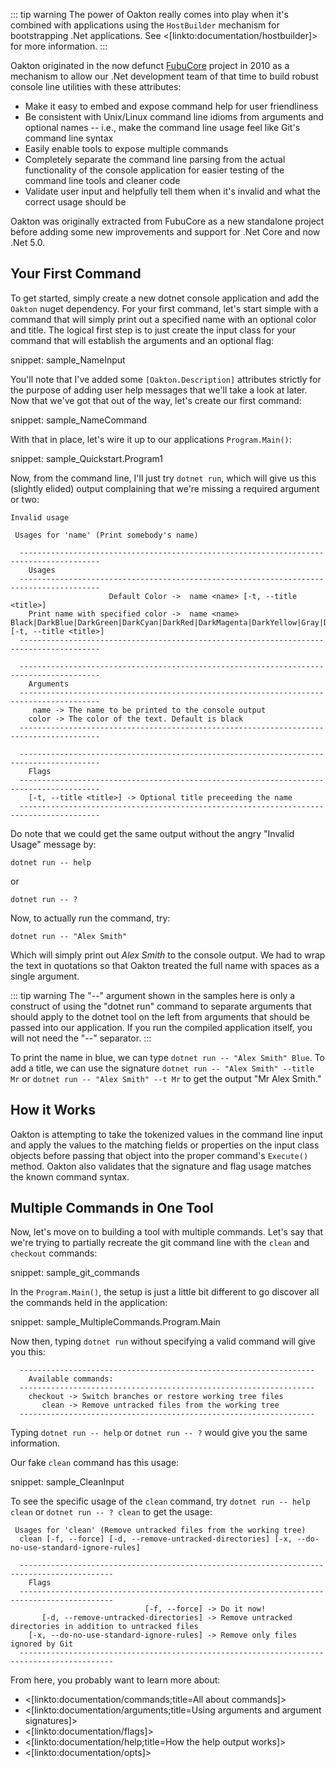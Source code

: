 <!--title: Getting Started-->

::: tip warning
The power of Oakton really comes into play when it's combined with applications using the `HostBuilder`
mechanism for bootstrapping .Net applications. See <[linkto:documentation/hostbuilder]> for more information.
:::

Oakton originated in the now defunct [FubuCore](https://github.com/DarthFubuMVC/fubucore) project in 2010 as a mechanism to allow our .Net
development team of that time to build robust console line utilities with these attributes:

* Make it easy to embed and expose command help for user friendliness
* Be consistent with Unix/Linux command line idioms from arguments and optional names -- i.e., make the command line usage
  feel like Git's command line syntax
* Easily enable tools to expose multiple commands
* Completely separate the command line parsing from the actual functionality of the console application for easier testing of the command line tools and cleaner code
* Validate user input and helpfully tell them when it's invalid and what the correct usage should be

Oakton was originally extracted from FubuCore as a new standalone project before adding some new improvements and support for .Net Core and now .Net 5.0.

## Your First Command

To get started, simply create a new dotnet console application and add the `Oakton` nuget dependency. For your first command, let's start simple with a command that will simply print out a specified name with an optional color and title. The logical first step is to just
create the input class for your command that will establish the arguments and an optional flag:

snippet: sample_NameInput

You'll note that I've added some `[Oakton.Description]` attributes strictly for the purpose of adding user help messages that we'll take a look at later. Now that we've got that out of the way, let's create our first command:

snippet: sample_NameCommand

With that in place, let's wire it up to our applications `Program.Main()`:

snippet: sample_Quickstart.Program1

Now, from the command line, I'll just try `dotnet run`, which will give us this (slightly elided) output complaining
that we're missing a required argument or two:

```
Invalid usage

 Usages for 'name' (Print somebody's name)

  ----------------------------------------------------------------------------------------
    Usages
  ----------------------------------------------------------------------------------------
                      Default Color ->  name <name> [-t, --title <title>]
    Print name with specified color ->  name <name> Black|DarkBlue|DarkGreen|DarkCyan|DarkRed|DarkMagenta|DarkYellow|Gray|DarkGray|Blue|Green|Cyan|Red|Magenta|Yellow|White [-t, --title <title>]
  ----------------------------------------------------------------------------------------

  ----------------------------------------------------------------------------------------
    Arguments
  ----------------------------------------------------------------------------------------
     name -> The name to be printed to the console output
    color -> The color of the text. Default is black
  ----------------------------------------------------------------------------------------

  ----------------------------------------------------------------------------------------
    Flags
  ----------------------------------------------------------------------------------------
    [-t, --title <title>] -> Optional title preceeding the name
  ----------------------------------------------------------------------------------------
```

Do note that we could get the same output without the angry "Invalid Usage" message by:

```
dotnet run -- help
```

or

```
dotnet run -- ?
```

Now, to actually run the command, try:

```
dotnet run -- "Alex Smith"
```

Which will simply print out *Alex Smith* to the console output. We had to wrap the text in quotations so that Oakton treated
the full name with spaces as a single argument.

::: tip warning
The "--" argument shown in the samples here is only a construct of using the "dotnet run" command to separate arguments that should
apply to the dotnet tool on the left from arguments that should be passed into our application. If you run the compiled application
itself, you will not need the "--" separator.
:::

To print the name in blue, we can type `dotnet run -- "Alex Smith" Blue`. To add a title, we can use the signature `dotnet run -- "Alex Smith" --title Mr` or `dotnet run -- "Alex Smith" --t Mr` to get the output "Mr Alex Smith."

## How it Works

Oakton is attempting to take the tokenized values in the command line input and apply the values to the matching fields or properties
on the input class objects before passing that object into the proper command's `Execute()` method. Oakton also validates that the
signature and flag usage matches the known command syntax.

## Multiple Commands in One Tool

Now, let's move on to building a tool with multiple commands. Let's say that we're trying to partially recreate
the git command line with the `clean` and `checkout` commands:

snippet: sample_git_commands

In the `Program.Main()`, the setup is just a little bit different to go discover all the commands held in the application:

snippet: sample_MultipleCommands.Program.Main

Now then, typing `dotnet run` without specifying a valid command will give you this:

```
  ------------------------------------------------------------------
    Available commands:
  ------------------------------------------------------------------
    checkout -> Switch branches or restore working tree files
       clean -> Remove untracked files from the working tree
  ------------------------------------------------------------------
```

Typing `dotnet run -- help` or `dotnet run -- ?` would give you the same information. 

Our fake `clean` command has this usage:

snippet: sample_CleanInput

To see the specific usage of the `clean` command, try `dotnet run -- help clean` or `dotnet run -- ? clean` to get the usage:

```
 Usages for 'clean' (Remove untracked files from the working tree)
  clean [-f, --force] [-d, --remove-untracked-directories] [-x, --do-no-use-standard-ignore-rules]

  -------------------------------------------------------------------------------------------
    Flags
  -------------------------------------------------------------------------------------------
                              [-f, --force] -> Do it now!
       [-d, --remove-untracked-directories] -> Remove untracked directories in addition to untracked files
    [-x, --do-no-use-standard-ignore-rules] -> Remove only files ignored by Git
  -------------------------------------------------------------------------------------------
```

From here, you probably want to learn more about:

* <[linkto:documentation/commands;title=All about commands]>
* <[linkto:documentation/arguments;title=Using arguments and argument signatures]>
* <[linkto:documentation/flags]>
* <[linkto:documentation/help;title=How the help output works]>
* <[linkto:documentation/opts]>
